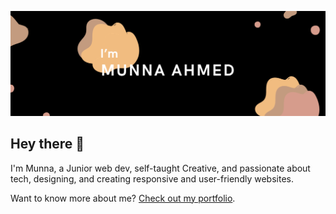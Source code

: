 [![Munna's GitHub Banner](./assets/githubBanner.png)](https://developermunnaahmed.com/)

## Hey there 👋

I'm Munna, a Junior web dev, self-taught Creative, and passionate about tech, designing, and creating responsive and user-friendly websites.

Want to know more about me? [Check out my portfolio](https://developermunnaahmed.com/).
